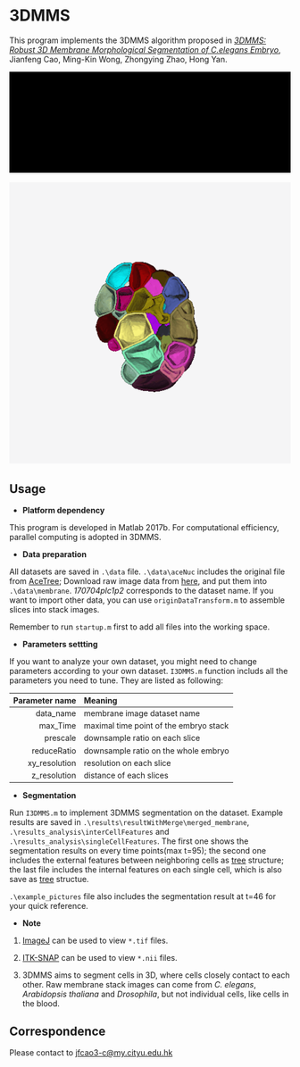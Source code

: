 3DMMS
=================
This program implements the 3DMMS algorithm proposed in [*3DMMS: Robust 3D Membrane Morphological Segmentation of C.elegans Embryo*](https://bmcbioinformatics.biomedcentral.com/articles/10.1186/s12859-019-2720-x), Jianfeng Cao, Ming-Kin Wong, Zhongying Zhao, Hong Yan. 

![segmentation00](example_pictures/segmentation_results.gif "segmentation results comparison")

![3Dsegmentation](example_pictures/3DSegmentation_half.gif "segmentation result in 3D")

## Usage
* **Platform dependency** 

This program is developed in Matlab 2017b. For computational efficiency, parallel computing is adopted in 3DMMS.
* **Data preparation**
  
All datasets are saved in `.\data` file. `.\data\aceNuc` includes the original file from [AceTree](https://www.ncbi.nlm.nih.gov/pmc/articles/PMC1501046/); Download raw image data from [here](https://figshare.com/s/d932c564d5cdd7186679), and put them into `.\data\membrane`. *170704plc1p2* corresponds to the dataset name. If you want to import other data, you can use `originDataTransform.m` to assemble slices into stack images.
  
  Remember to run `startup.m` first to add all files into the working space.
  
* **Parameters settting**

If you want to analyze your own dataset, you might need to change parameters according to your own dataset. `I3DMMS.m` function includs all the parameters you need to tune. They are listed as following:

| **Parameter name** | **Meaning**                           |
|---------------:|:------------------------------------------|
|      data_name | membrane image dataset name               |
|       max_Time | maximal time point of the embryo stack    |
|       prescale | downsample ratio on each slice            |
|    reduceRatio | downsample ratio on the whole embryo      |
|  xy_resolution | resolution on each slice                  |
|   z_resolution | distance of each slices                   |

* **Segmentation**
  
Run `I3DMMS.m` to implement 3DMMS segmentation on the dataset. Example results are saved in `.\results\resultWithMerge\merged_membrane`, `.\results_analysis\interCellFeatures` and `.\results_analysis\singleCellFeatures`. The first one shows the segmentation results on every time points(max t=95); the second one includes the external features between neighboring cells as [tree](http://tinevez.github.io/matlab-tree/) structure; the last file includes the internal features on each single cell, which is also save as [tree](http://tinevez.github.io/matlab-tree/) structue.
  
`.\example_pictures` file also includes the segmentation result at t=46 for your quick reference. 
  
* **Note**

1. [ImageJ](https://fiji.sc/) can be used to view `*.tif` files.

2. [ITK-SNAP](http://www.itksnap.org/pmwiki/pmwiki.php) can be used to view `*.nii` files.

2. 3DMMS aims to segment cells in 3D, where cells closely contact to each other. Raw membrane stack images can come from *C. elegans*,  *Arabidopsis thaliana* and *Drosophila*, but not individual cells, like cells in the blood. 

## **Correspondence**
Please contact to jfcao3-c@my.cityu.edu.hk


  
  
